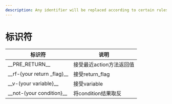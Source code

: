 ```yaml
---
description: Any identifier will be replaced according to certain rules
---
```


# 标识符

| 标识符                             | 说明              |
| ------------------------------- | --------------- |
| \_\_PRE\_RETURN\_\_             | 接受最近action方法返回值 |
| \_\_rf-{your return \_flag}\_\_ | 接受return\_flag  |
| \_\_v-(your variable}\_\_       | 接受variable      |
| \_\_not-(your condition}\_\_    | 将condition结果取反  |

